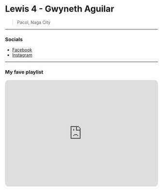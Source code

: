 # Lewis 4 - **Gwyneth Aguilar**
> Pacol, Naga City
- - -
### Socials
- [Facebook](https://www.facebook.com/gwyneth.stephanie.505)
- [Instagram](https://www.instagram.com/gwyy.zz/)
- - -
### My fave playlist
<iframe style="border-radius:12px" src="https://open.spotify.com/embed/playlist/6htUgYTdHcBHjis8Y1YQ0v?utm_source=generator&theme=0" width="100%" height="352" frameBorder="0" allowfullscreen="" allow="autoplay; clipboard-write; encrypted-media; fullscreen; picture-in-picture" loading="lazy"></iframe>
